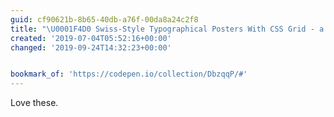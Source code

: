 ```yaml
---
guid: cf90621b-8b65-40db-a76f-00da8a24c2f8
title: "\U0001F4D0 Swiss-Style Typographical Posters With CSS Grid - a Collection by Henry Desroches on CodePen"
created: '2019-07-04T05:52:16+00:00'
changed: '2019-09-24T14:32:23+00:00'


bookmark_of: 'https://codepen.io/collection/DbzqqP/#'
---
```


Love these. 
